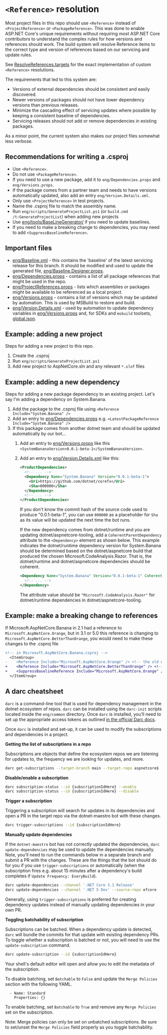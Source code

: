 # `<Reference>` resolution

Most project files in this repo should use `<Reference>` instead of `<ProjectReference>` or `<PackageReference>`.
This was done to enable ASP.NET Core's unique requirements without requiring most ASP.NET Core contributors
to understand the complex rules for how versions and references should work. The build system will resolve
Reference items to the correct type and version of references based on our servicing and update rules.

See [ResolveReferences.targets](/eng/targets/ResolveReferences.targets) for the exact implementation of custom
`<Reference>` resolutions.

The requirements that led to this system are:

* Versions of external dependencies should be consistent and easily discovered.
* Newer versions of packages should not have lower dependency versions than previous releases.
* Minimize the cascading effect of servicing updates where possible by keeping a consistent baseline of dependencies.
* Servicing releases should not add or remove dependencies in existing packages.

As a minor point, the current system also makes our project files somewhat less verbose.

## Recommendations for writing a .csproj

* Use `<Reference>`.
* Do not use `<PackageReference>`.
* If you need to use a new package, add it to `eng/Dependencies.props` and `eng/Versions.props`.
* If the package comes from a partner team and needs to have versions automatically updated, also add an entry `eng/Version.Details.xml`.
* Only use `<ProjectReference>` in test projects.
* Name the .csproj file to match the assembly name.
* Run `eng/scripts/GenerateProjectList.ps1` (or `build.cmd /t:GenerateProjectList`) when adding new projects
* Use [eng/tools/BaseLineGenerator/](/eng/tools/BaselineGenerator/README.md) if you need to update baselines.
* If you need to make a breaking change to dependencies, you may need to add `<SuppressBaselineReference>`.

## Important files

* [eng/Baseline.xml](/eng/Baseline.xml) - this contains the 'baseline' of the latest servicing release for this branch.
  It should be modified and used to update the generated file, [eng/Baseline.Designer.props](eng/Baseline.Designer.props).
* [eng/Dependencies.props](/eng/Dependencies.props) - contains a list of all package references that might be used in the repo.
* [eng/ProjectReferences.props](/eng/ProjectReferences.props) - lists which assemblies or packages might be available to be referenced as a local project.
* [eng/Versions.props](/eng/Versions.props) - contains a list of versions which may be updated by automation. This is used by MSBuild to restore and build.
* [eng/Version.Details.xml](/eng/Version.Details.xml) - used by automation to update dependency variables in
  [eng/Versions.props](/eng/Versions.props) and, for SDKs and `msbuild` toolsets, [global.json](global.json).

## Example: adding a new project

Steps for adding a new project to this repo.

1. Create the .csproj
2. Run `eng/scripts/GenerateProjectList.ps1`
3. Add new project to AspNetCore.sln and any relevant `*.slnf` files

## Example: adding a new dependency

Steps for adding a new package dependency to an existing project. Let's say I'm adding a dependency on System.Banana.

1. Add the package to the .csproj file using `<Reference Include="System.Banana" />`
2. Add an entry to [eng/Dependencies.props](/eng/Dependencies.props) e.g. `<LatestPackageReference Include="System.Banana" />`
3. If this package comes from another dotnet team and should be updated automatically by our bot&hellip;
    1. Add an entry to [eng/Versions.props](/eng/Versions.props) like this `<SystemBananaVersion>0.0.1-beta-1</SystemBananaVersion>`.
    2. Add an entry to [eng/Version.Details.xml](/eng/Version.Details.xml) like this:

        ```xml
        <ProductDependencies>
          <!-- ... -->
          <Dependency Name="System.Banana" Version="0.0.1-beta-1">
            <Uri>https://github.com/dotnet/corefx</Uri>
            <Sha>000000</Sha>
          </Dependency>
          <!-- ... -->
        </ProductDependencies>
        ```

        If you don't know the commit hash of the source code used to produce "0.0.1-beta-1", you can use `000000` as a
        placeholder for `Sha` as its value will be updated the next time the bot runs.

        If the new dependency comes from dotnet/runtime and you are updating dotnet/aspnetcore-tooling, add a
        `CoherentParentDependency` attribute to the `<Dependency>` element as shown below. This example indicates the
        dotnet/runtime dependency version for System.Banana should be determined based on the dotnet/aspnetcore build
        that produced the chosen Microsoft.CodeAnalysis.Razor. That is, the dotnet/runtime and dotnet/aspnetcore
        dependencies should be coherent.

        ```xml
        <Dependency Name="System.Banana" Version="0.0.1-beta-1" CoherentParentDependency="Microsoft.CodeAnalysis.Razor">
          <!-- ... -->
        </Dependency>
        ```

        The attribute value should be `"Microsoft.CodeAnalysis.Razor"` for dotnet/runtime dependencies in
        dotnet/aspnetcore-tooling.

## Example: make a breaking change to references

If Microsoft.AspNetCore.Banana in 2.1 had a reference to `Microsoft.AspNetCore.Orange`, but in 3.1 or 5.0 this reference
is changing to `Microsoft.AspNetCore.BetterThanOrange`, you would need to make these changes to the .csproj file

```diff
<!-- in Microsoft.AspNetCore.Banana.csproj -->
  <ItemGroup>
-    <Reference Include="Microsoft.AspNetCore.Orange" /> <!-- the old dependency -->
+    <Reference Include="Microsoft.AspNetCore.BetterThanOrange" /> <!-- the new dependency -->
+    <SuppressBaselineReference Include="Microsoft.AspNetCore.Orange" /> <!-- suppress as a known breaking change -->
  </ItemGroup>
```

## A darc cheatsheet

`darc` is a command-line tool that is used for dependency management in the dotnet ecosystem of repos. `darc` can be installed using the `darc-init` scripts located inside the `eng/common` directory. Once `darc` is installed, you'll need to set up the appropriate access tokens as outlined [in the official Darc docs](https://github.com/dotnet/arcade/blob/master/Documentation/Darc.md#setting-up-your-darc-client).

Once `darc` is installed and set-up, it can be used to modify the subscriptions and dependencies in a project.

**Getting the list of subscriptions in a repo**

Subscriptions are objects that define the ecosystem repos we are listening for updates to, the frequency we are looking for updates, and more.

```bash
darc get-subscriptions --target-branch main --target-repo aspnetcore$ --regex
```

**Disable/enable a subscription**

```bash
darc subscription-status --id {subscriptionIdHere} --enable
darc subscription-status --id {subscriptionIdHere} --disable
```

**Trigger a subscription**

Triggering a subscription will search for updates in its dependencies and open a PR in the target repo via the dotnet-maestro bot with these changes.

```bash
darc trigger-subscriptions --id {subscriptionIdHere}
```

**Manually update dependencies**

If the `dotnet-maestro` bot has not correctly updated the dependencies, `darc update-dependencies` may be used to update the dependencies manually. Note, you'll need to run the commands below in a separate branch and submit a PR with the changes. These are the things that the bot should do for you if you use `trigger-subscriptions` or automatically (when the subscription fires e.g. about 15 minutes after a dependency's build completes if `Update Frequency: EveryBuild`).

```bash
darc update-dependencies --channel '.NET Core 3.1 Release'
darc update-dependencies --channel '.NET 5 Dev' --source-repo efcore
```

Generally, using `trigger-subscriptions` is preferred for creating dependency updates instead of manually updating dependencies in your own PR.

**Toggling batchability of subscription**

Subscriptions can be batched. When a dependency update is detected, `darc` will bundle the commits for that update with existing dependency PRs. To toggle whether a subscription is batched or not, you will need to use the `update-subscription` command.

```bash
darc update-subscription --id {subscriptionIdHere}
```

Your shell's default editor will open and allow you to edit the metadata of the subscription.

To disable batching, set `Batchable` to `False` and update the `Merge Policies` section with the following YAML.

```
  - Name: Standard
    Properties: {}
```

To enable batching, set `Batchable` to `True` and remove any `Merge Policies` set on the subscription.

Note: Merge policies can only be set on unbatched subscriptions. Be sure to set/unset the `Merge Policies` field properly as you toggle batchability.

